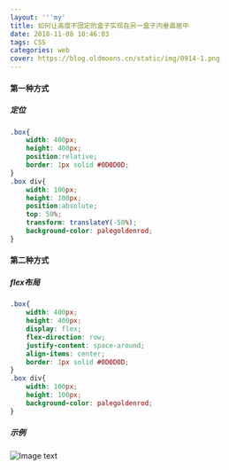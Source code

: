 ```yaml
---
layout: '''my'
title: 如何让高度不固定的盒子实现在另一盒子内垂直居中
date: 2018-11-08 10:46:03
tags: CSS
categories: web
cover: https://blog.oldmoons.cn/static/img/0914-1.png
---
```

#### 第一种方式
##### 定位
```css
.box{
    width: 400px;
    height: 400px;
    position:relative;
    border: 1px solid #0D0D0D;
}
.box div{
    width: 100px;
    height: 100px;
    position:absolute;
    top: 50%;
    transform: translateY(-50%);
    background-color: palegoldenrod;
}
```

#### 第二种方式
##### flex布局
```css
.box{
    width: 400px;
    height: 400px;
    display: flex;
    flex-direction: row;
    justify-content: space-around;
    align-items: center;
    border: 1px solid #0D0D0D;
}
.box div{
    width: 100px;
    height: 100px;
    background-color: palegoldenrod;
}
```
##### 示例
![Image text](https://blog.oldmoons.cn/static/img/0914-1.png)